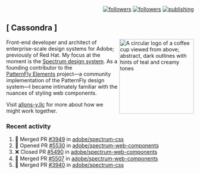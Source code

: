 <p align="right"><a rel="me" href="https://front-end.social/@castastrophe">
    <img alt="followers" title="Follow me on Mastodon" src="https://img.shields.io/mastodon/follow/109297102751309835?domain=https%3A%2F%2Ffront-end.social&label=Follow&logo=mastodon&logoColor=white&style=for-the-badge&labelColor=008080&color=006969"/></a>
  <a href="https://codepen.io/castastrophe/">
    <img alt="followers" title="Follow me on CodePen" src="https://img.shields.io/badge/23-1?color=640464&labelColor=7c007c&style=for-the-badge&logo=codepen&label=Follow"/></a>
<a href="https://castastrophe.medium.com/">
    <img alt="publishing" title="View articles on Medium" src="https://img.shields.io/badge/107-1?color=666&labelColor=444&label=subscribe&logo=medium&logoColor=white&style=for-the-badge"/></a>
</p>

## [&nbsp;Cassondra&nbsp;]

<img align="right" src="https://github-production-user-asset-6210df.s3.amazonaws.com/1840295/253016758-ba468774-1cd3-42c2-8f43-947b5eeb5edf.png" height="200" alt="A circular logo of a coffee cup viewed from above; abstract, dark outlines with hints of teal and creamy tones">

Front-end developer and architect of enterprise-scale design systems for Adobe; previously of Red Hat. My focus at the moment is the [Spectrum design system](https://github.com/adobe/spectrum-css). As a founding contributor to the [PatternFly&nbsp;Elements](https://github.com/patternfly/patternfly-elements) project&mdash;a community implementation of the PatternFly design system&mdash;I became intimately familiar with the nuances of styling web components.

Visit [allons-y.llc](http://allons-y.llc/) for more about how we might work together.

### Recent activity

<!--START_SECTION:activity-->
1. 🎉 Merged PR [#3949](https://github.com/adobe/spectrum-css/pull/3949) in [adobe/spectrum-css](https://github.com/adobe/spectrum-css)
2. 💪 Opened PR [#5530](https://github.com/adobe/spectrum-web-components/pull/5530) in [adobe/spectrum-web-components](https://github.com/adobe/spectrum-web-components)
3. ❌ Closed PR [#5490](https://github.com/adobe/spectrum-web-components/pull/5490) in [adobe/spectrum-web-components](https://github.com/adobe/spectrum-web-components)
4. 🎉 Merged PR [#5507](https://github.com/adobe/spectrum-web-components/pull/5507) in [adobe/spectrum-web-components](https://github.com/adobe/spectrum-web-components)
5. 🎉 Merged PR [#3940](https://github.com/adobe/spectrum-css/pull/3940) in [adobe/spectrum-css](https://github.com/adobe/spectrum-css)
<!--END_SECTION:activity-->

